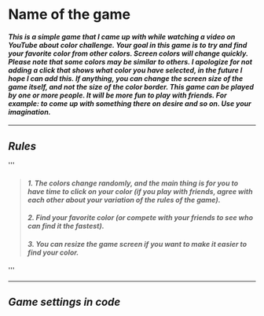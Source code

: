 # __Name of the game__
#### _This is a simple game that I came up with while watching a video on YouTube about color challenge. Your goal in this game is to try and find your favorite color from other colors. Screen colors will change quickly. Please note that some colors may be similar to others. I apologize for not adding a click that shows what color you have selected, in the future I hope I can add this. If anything, you can change the screen size of the game itself, and not the size of the color border. This game can be played by one or more people. It will be more fun to play with friends.  For example: to come up with something there on desire and so on. Use your imagination._
***

## ___Rules___
'''
>#### _1. The colors change randomly, and the main thing is for you to have time to click on your color (if you play with friends, agree with each other about your variation of the rules of the game)._
>#### _2. Find your favorite color (or compete with your friends to see who can find it the fastest)._
>#### _3. You can resize the game screen if you want to make it easier to find your color._
'''
***
## ___Game settings in code___
